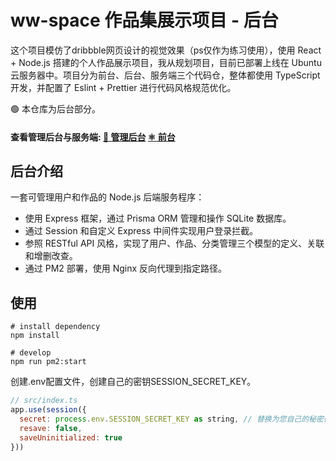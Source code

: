 # ww-space 作品集展示项目 - 后台

这个项目模仿了dribbble网页设计的视觉效果（ps仅作为练习使用），使用 React + Node.js 搭建的个人作品展示项目，我从规划项目，目前已部署上线在 Ubuntu 云服务器中。项目分为前台、后台、服务端三个代码仓，整体都使用 TypeScript 开发，并配置了 Eslint + Prettier 进行代码风格规范优化。

🟢 本仓库为后台部分。

#### 查看管理后台与服务端:    [🔎 管理后台](https://github.com/tomoko-tiba/ww-space-admin-react)  [⚛ 前台](https://github.com/tomoko-tiba/ww-space-portfolio-react/tree/master)  

## 后台介绍

一套可管理用户和作品的 Node.js 后端服务程序：

- 使用 Express 框架，通过 Prisma ORM 管理和操作 SQLite 数据库。
- 通过 Session 和自定义 Express 中间件实现用户登录拦截。
- 参照 RESTful API 风格，实现了用户、作品、分类管理三个模型的定义、关联和增删改查。
- 通过 PM2 部署，使用 Nginx 反向代理到指定路径。

## 使用

```
# install dependency
npm install

# develop
npm run pm2:start 
```

创建.env配置文件，创建自己的密钥SESSION_SECRET_KEY。
``` Javascript
// src/index.ts
app.use(session({
  secret: process.env.SESSION_SECRET_KEY as string, // 替换为您自己的秘密密钥
  resave: false,
  saveUninitialized: true
}))
```